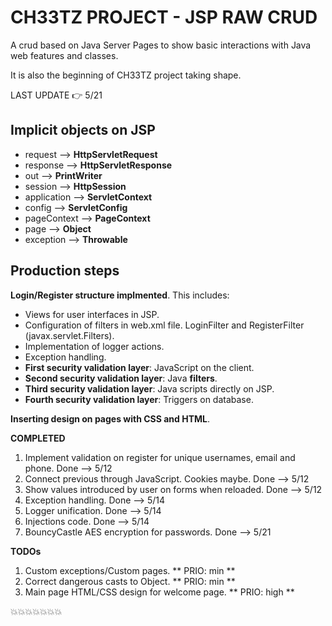 # CH33TZ PROJECT - JSP RAW CRUD

A crud based on Java Server Pages to show basic interactions with Java web features and classes. 

It is also the beginning of CH33TZ project taking shape.

LAST UPDATE :point_right: 5/21

## Implicit objects on JSP

* request --> **HttpServletRequest**
* response --> **HttpServletResponse**
* out --> **PrintWriter**
* session --> **HttpSession**
* application --> **ServletContext**
* config --> **ServletConfig**
* pageContext --> **PageContext**
* page --> **Object**
* exception --> **Throwable**

## Production steps

**Login/Register structure implmented**. This includes:

* Views for user interfaces in JSP.
* Configuration of filters in web.xml file. LoginFilter and RegisterFilter (javax.servlet.Filters).
* Implementation of logger actions.
* Exception handling.
* **First security validation layer**: JavaScript on the client.
* **Second security validation layer**: Java **filters**.
* **Third security validation layer**: Java scripts directly on JSP.
* **Fourth security validation layer**: Triggers on database.

**Inserting design on pages with CSS and HTML**.

**COMPLETED**

1. Implement validation on register for unique usernames, email and phone. Done --> 5/12
2. Connect previous through JavaScript. Cookies maybe. Done --> 5/12
3. Show values introduced by user on forms when reloaded. Done --> 5/12
4. Exception handling. Done --> 5/14
5. Logger unification. Done --> 5/14
6. Injections code. Done --> 5/14
7. BouncyCastle AES encryption for passwords. Done --> 5/21

**TODOs**

1. Custom exceptions/Custom pages. ** PRIO: min **
2. Correct dangerous casts to Object. ** PRIO: min **
3. Main page HTML/CSS design for welcome page. ** PRIO: high **

:boom::boom::boom::boom::boom::boom::boom:

